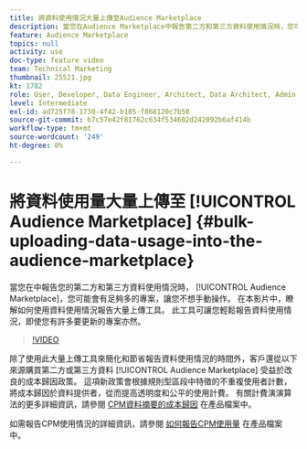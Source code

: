 ```yaml
---
title: 將資料使用情況大量上傳至Audience Marketplace
description: 當您在Audience Marketplace中報告第二方和第三方資料使用情況時，您可能擁有足夠的專案，不想手動操作。 在本影片中，您將會瞭解如何使用資料使用情況報告大量上傳工具，以便即使有許多專案要更新，也能輕鬆報告資料使用情況。
feature: Audience Marketplace
topics: null
activity: use
doc-type: feature video
team: Technical Marketing
thumbnail: 25521.jpg
kt: 1782
role: User, Developer, Data Engineer, Architect, Data Architect, Admin, Leader
level: Intermediate
exl-id: ad725f78-1730-4f42-b185-f868120c7b50
source-git-commit: b7c57e42f81762c634f534602d242092b6af414b
workflow-type: tm+mt
source-wordcount: '249'
ht-degree: 0%

---
```


# 將資料使用量大量上傳至 [!UICONTROL Audience Marketplace] {#bulk-uploading-data-usage-into-the-audience-marketplace}

當您在中報告您的第二方和第三方資料使用情況時， [!UICONTROL Audience Marketplace]，您可能會有足夠多的專案，讓您不想手動操作。 在本影片中，瞭解如何使用資料使用情況報告大量上傳工具。 此工具可讓您輕鬆報告資料使用情況，即使您有許多要更新的專案亦然。

>[!VIDEO](https://video.tv.adobe.com/v/25521/?quality=12)

除了使用此大量上傳工具來簡化和節省報告資料使用情況的時間外，客戶還從以下來源購買第二方或第三方資料 [!UICONTROL Audience Marketplace] 受益於改良的成本歸因政策。 這項新政策會根據規則型區段中特徵的不重複使用者計數，將成本歸因於資料提供者，從而提高透明度和公平的使用計費。
有關計費演演算法的更多詳細資訊，請參閱 [CPM資料摘要的成本歸因](https://experiencecloud.adobe.com/resources/help/en_US/aam/marketplace_cpm_billing.html) 在產品檔案中。

如需報告CPM使用情況的詳細資訊，請參閱 [如何報告CPM使用量](https://experiencecloud.adobe.com/resources/help/en_US/aam/t_marketplace_report_cpm_usage.html) 在產品檔案中。
